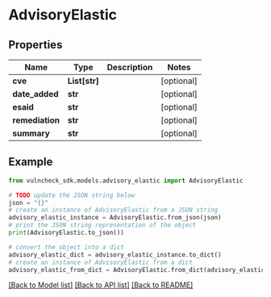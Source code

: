 # AdvisoryElastic


## Properties

Name | Type | Description | Notes
------------ | ------------- | ------------- | -------------
**cve** | **List[str]** |  | [optional] 
**date_added** | **str** |  | [optional] 
**esaid** | **str** |  | [optional] 
**remediation** | **str** |  | [optional] 
**summary** | **str** |  | [optional] 

## Example

```python
from vulncheck_sdk.models.advisory_elastic import AdvisoryElastic

# TODO update the JSON string below
json = "{}"
# create an instance of AdvisoryElastic from a JSON string
advisory_elastic_instance = AdvisoryElastic.from_json(json)
# print the JSON string representation of the object
print(AdvisoryElastic.to_json())

# convert the object into a dict
advisory_elastic_dict = advisory_elastic_instance.to_dict()
# create an instance of AdvisoryElastic from a dict
advisory_elastic_from_dict = AdvisoryElastic.from_dict(advisory_elastic_dict)
```
[[Back to Model list]](../README.md#documentation-for-models) [[Back to API list]](../README.md#documentation-for-api-endpoints) [[Back to README]](../README.md)


